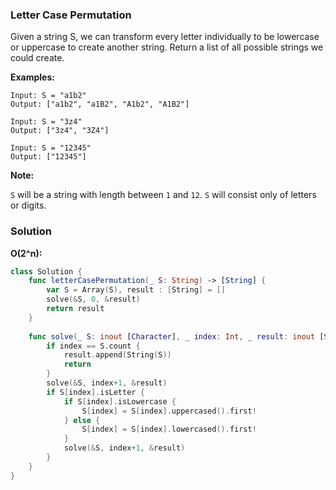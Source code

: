 
### Letter Case Permutation

Given a string S, we can transform every letter individually to be lowercase or uppercase to create another string.  Return a list of all possible strings we could create.

__Examples:__
```
Input: S = "a1b2"
Output: ["a1b2", "a1B2", "A1b2", "A1B2"]

Input: S = "3z4"
Output: ["3z4", "3Z4"]

Input: S = "12345"
Output: ["12345"]
```
__Note:__

`S` will be a string with length between `1` and `12`.
`S` will consist only of letters or digits.

### Solution
__O(2^n):__
```Swift
class Solution {
    func letterCasePermutation(_ S: String) -> [String] {
        var S = Array(S), result : [String] = []
        solve(&S, 0, &result)
        return result
    }
    
    func solve(_ S: inout [Character], _ index: Int, _ result: inout [String]) {
        if index == S.count {
            result.append(String(S))
            return
        }
        solve(&S, index+1, &result)
        if S[index].isLetter {
            if S[index].isLowercase {
                S[index] = S[index].uppercased().first!
            } else {
                S[index] = S[index].lowercased().first!
            }
            solve(&S, index+1, &result)
        }
    }
}
```